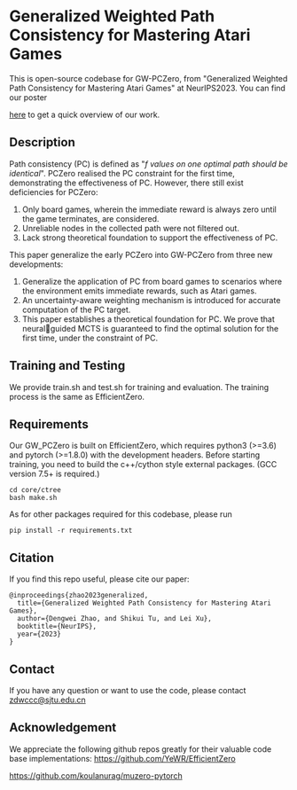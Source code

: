 # Generalized Weighted Path Consistency for Mastering Atari Games

This is open-source codebase for GW-PCZero, from "Generalized Weighted Path Consistency for Mastering Atari Games" at NeurIPS2023. You can find our poster 

[here](https://github.com/CMACH508/GW_PCZero/blob/main/picture/poster.png) to get a quick overview of our work.

## Description
Path consistency (PC) is defined as "*f values on one optimal path should
be identical*". PCZero realised the PC constraint for the first time, demonstrating the effectiveness of PC. However, there still exist deficiencies for PCZero:
1. Only board games, wherein the immediate reward is always zero until the game 
terminates, are considered.
2. Unreliable nodes in the collected path were not filtered out.
3. Lack strong theoretical foundation to support the effectiveness of PC.

This paper generalize the early PCZero into GW-PCZero from three new developments:
1. Generalize the application of PC from board games to scenarios where the 
environment emits immediate rewards, such as Atari games.
2. An uncertainty-aware weighting mechanism is introduced for accurate 
computation of the PC target.
3. This paper establishes a theoretical foundation for PC. We prove that neuralguided MCTS is guaranteed to find the optimal solution for the first time, under 
the constraint of PC.

## Training and Testing
We provide train.sh and test.sh for training and evaluation. The training process is the same as EfficientZero.

## Requirements

Our GW_PCZero is built on EfficientZero, which requires python3 (>=3.6) and pytorch (>=1.8.0) with the development headers.
Before starting training, you need to build the c++/cython style external packages. (GCC version 7.5+ is required.)

```
cd core/ctree
bash make.sh
```
As for other packages required for this codebase, please run 
```
pip install -r requirements.txt
```

## Citation

If you find this repo useful, please cite our paper:

```
@inproceedings{zhao2023generalized,
  title={Generalized Weighted Path Consistency for Mastering Atari Games},
  author={Dengwei Zhao, and Shikui Tu, and Lei Xu},
  booktitle={NeurIPS},
  year={2023}
}
```

## Contact

If you have any question or want to use the code, please contact <zdwccc@sjtu.edu.cn>

## Acknowledgement

We appreciate the following github repos greatly for their valuable code base implementations:
<https://github.com/YeWR/EfficientZero>

<https://github.com/koulanurag/muzero-pytorch>
